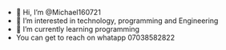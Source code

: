 - 👋 Hi, I’m @Michael160721
- 👀 I’m interested in technology, programming and Engineering
- 🌱 I’m currently learning programming
- You can get to reach on whatapp 07038582822

<!---
Michael160721/Michael160721 is a ✨ special ✨ repository because its `README.md` (this file) appears on your GitHub profile.
You can click the Preview link to take a look at your changes.
--->
